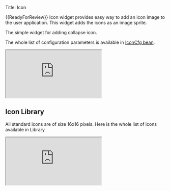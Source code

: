 Title: Icon


{{ReadyForReview}}
Icon widget provides easy way to add an icon image to the user application. This widget adds the icons as an  image sprite. 

The simple widget for adding collapse icon.

<script src='http://snippets.ariatemplates.com/snippets/github.com/ariatemplates/documentation-code/%VERSION%/snippets/widgets/icon/Snippet.tpl?tag=wgtIconSample&lang=at&outdent=true'></script> 

The whole list of configuration parameters is available in [IconCfg bean](http://ariatemplates.com/api/#aria.widgets.CfgBeans:IconCfg).

<iframe class='samples' src='http://snippets.ariatemplates.com/samples/github.com/ariatemplates/documentation-code/%VERSION%/samples/widgets/icon/?skip=1' ></iframe>

## Icon Library

All standard icons are of size 16x16 pixels. Here is the whole list of icons available in Library

<iframe class='samples' src='http://snippets.ariatemplates.com/samples/github.com/ariatemplates/documentation-code/%VERSION%/samples/widgets/icon/library/?skip=1' ></iframe>